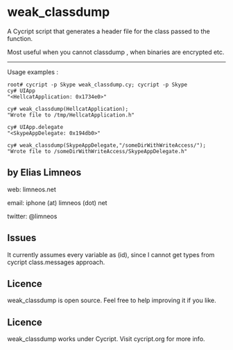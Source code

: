 weak_classdump
==============
A Cycript script that generates a header file for the class passed to the function.

Most useful when you cannot classdump , when binaries are encrypted etc.

-------------------------------
Usage examples : 

	root# cycript -p Skype weak_classdump.cy; cycript -p Skype
	cy# UIApp
	"<HellcatApplication: 0x1734e0>"

	cy# weak_classdump(HellcatApplication);
	"Wrote file to /tmp/HellcatApplication.h"
	
	cy# UIApp.delegate
	"<SkypeAppDelegate: 0x194db0>"
	
	cy# weak_classdump(SkypeAppDelegate,"/someDirWithWriteAccess/");
	"Wrote file to /someDirWithWriteAccess/SkypeAppDelegate.h"
	
	


	
by Elias Limneos
----------------
web: limneos.net

email: iphone (at) limneos (dot) net

twitter: @limneos

Issues
-----------
It currently assumes every variable as (id), since I cannot get types from cycript class.messages approach.

Licence
-----------

weak_classdump is open source. Feel free to help improving it if you like.

Licence
-----------
weak_classdump works under Cycript. Visit cycript.org for more info.




